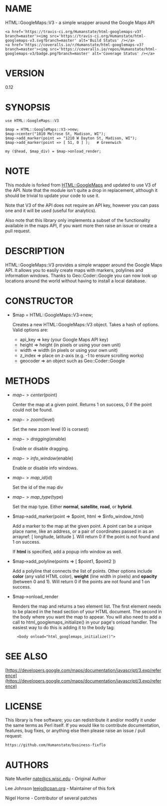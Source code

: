 # NAME

HTML::GoogleMaps::V3 - a simple wrapper around the Google Maps API

<div>

    <a href='https://travis-ci.org/Humanstate/html-googlemaps-v3?branch=master'><img src='https://travis-ci.org/Humanstate/html-googlemaps-v3.svg?branch=master' alt='Build Status' /></a>
    <a href='https://coveralls.io/r/Humanstate/html-googlemaps-v3?branch=master'><img src='https://coveralls.io/repos/Humanstate/html-googlemaps-v3/badge.png?branch=master' alt='Coverage Status' /></a>
</div>

# VERSION

0.12

# SYNOPSIS

    use HTML::GoogleMaps::V3

    $map = HTML::GoogleMaps::V3->new;
    $map->center("1810 Melrose St, Madison, WI");
    $map->add_marker(point => "1210 W Dayton St, Madison, WI");
    $map->add_marker(point => [ 51, 0 ] );   # Greenwich

    my ($head, $map_div) = $map->onload_render;

# NOTE

This module is forked from [HTML::GoogleMaps](https://metacpan.org/pod/HTML::GoogleMaps) and updated to use V3 of
the API. Note that the module isn't quite a drop in replacement, although
it should be trivial to update your code to use it.

Note that V3 of the API does not require an API key, however you can pass
one and it will be used (useful for analytics).

Also note that this library only implements a subset of the functionality
available in the maps API, if you want more then raise an issue or create
a pull request.

# DESCRIPTION

HTML::GoogleMaps::V3 provides a simple wrapper around the Google Maps
API. It allows you to easily create maps with markers, polylines and
information windows. Thanks to Geo::Coder::Google you can now look
up locations around the world without having to install a local database.

# CONSTRUCTOR

- $map = HTML::GoogleMaps::V3->new;

    Creates a new HTML::GoogleMaps::V3 object. Takes a hash of options.
    Valid options are:

    - api\_key => key (your Google Maps API key)
    - height => height (in pixels or using your own unit)
    - width => width (in pixels or using your own unit)
    - z\_index => place on z-axis (e.g. -1 to ensure scrolling works)
    - geocoder => an object such as Geo::Coder::Google

# METHODS

- $map->center($point)

    Center the map at a given point. Returns 1 on success, 0 if
    the point could not be found.

- $map->zoom($level)

    Set the new zoom level (0 is corsest)

- $map->dragging($enable)

    Enable or disable dragging.

- $map->info\_window($enable)

    Enable or disable info windows.

- $map->map\_id($id)

    Set the id of the map div

- $map->map\_type($type)

    Set the map type. Either **normal**, **satellite**, **road**, or **hybrid**.

- $map->add\_marker(point => $point, html => $info\_window\_html)

    Add a marker to the map at the given point. A point can be a unique
    place name, like an address, or a pair of coordinates passed in as
    an arrayref: \[ longitude, latitude \]. Will return 0 if the point
    is not found and 1 on success.

    If **html** is specified, add a popup info window as well.

- $map->add\_polyline(points => \[ $point1, $point2 \])

    Add a polyline that connects the list of points. Other options
    include **color** (any valid HTML color), **weight** (line width in
    pixels) and **opacity** (between 0 and 1). Will return 0 if the points
    are not found and 1 on success.

- $map->onload\_render

    Renders the map and returns a two element list. The first element
    needs to be placed in the head section of your HTML document. The
    second in the body where you want the map to appear. You will also 
    need to add a call to html\_googlemaps\_initialize() in your page's 
    onload handler. The easiest way to do this is adding it to the body
    tag:

        <body onload="html_googlemaps_initialize()">

# SEE ALSO

[https://developers.google.com/maps/documentation/javascript/3.exp/reference](https://developers.google.com/maps/documentation/javascript/3.exp/reference)

# LICENSE

This library is free software; you can redistribute it and/or modify it under
the same terms as Perl itself. If you would like to contribute documentation,
features, bug fixes, or anything else then please raise an issue / pull request:

    https://github.com/Humanstate/business-fixflo

# AUTHORS

Nate Mueller <nate@cs.wisc.edu> - Original Author

Lee Johnson <leejo@cpan.org> - Maintainer of this fork

Nigel Horne - Contributor of several patches
